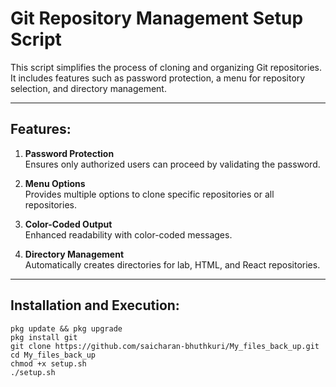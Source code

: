 # Git Repository Management Setup Script

This script simplifies the process of cloning and organizing Git repositories. It includes features such as password protection, a menu for repository selection, and directory management.

---
## Features:
1. **Password Protection**  
   Ensures only authorized users can proceed by validating the password.

2. **Menu Options**  
   Provides multiple options to clone specific repositories or all repositories.

3. **Color-Coded Output**  
   Enhanced readability with color-coded messages.

4. **Directory Management**  
   Automatically creates directories for lab, HTML, and React repositories.

---

## Installation and Execution:

```
pkg update && pkg upgrade
pkg install git 
git clone https://github.com/saicharan-bhuthkuri/My_files_back_up.git
cd My_files_back_up
chmod +x setup.sh
./setup.sh
